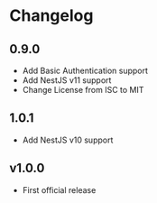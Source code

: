 # Changelog

0.9.0
------------------------
- Add Basic Authentication support
- Add NestJS v11 support
- Change License from ISC to MIT

1.0.1
------------------------
- Add NestJS v10 support

v1.0.0
------------------------
- First official release